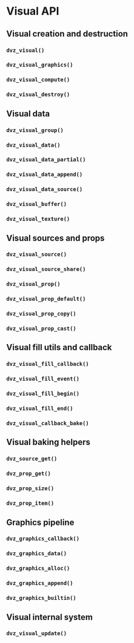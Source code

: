 # Visual API

## Visual creation and destruction

### `dvz_visual()`
### `dvz_visual_graphics()`
### `dvz_visual_compute()`
### `dvz_visual_destroy()`


## Visual data

### `dvz_visual_group()`
### `dvz_visual_data()`
### `dvz_visual_data_partial()`
### `dvz_visual_data_append()`
### `dvz_visual_data_source()`
### `dvz_visual_buffer()`
### `dvz_visual_texture()`


## Visual sources and props

### `dvz_visual_source()`
### `dvz_visual_source_share()`
### `dvz_visual_prop()`
### `dvz_visual_prop_default()`
### `dvz_visual_prop_copy()`
### `dvz_visual_prop_cast()`


## Visual fill utils and callback

### `dvz_visual_fill_callback()`
### `dvz_visual_fill_event()`
### `dvz_visual_fill_begin()`
### `dvz_visual_fill_end()`
### `dvz_visual_callback_bake()`


## Visual baking helpers

### `dvz_source_get()`
### `dvz_prop_get()`
### `dvz_prop_size()`
### `dvz_prop_item()`


## Graphics pipeline

### `dvz_graphics_callback()`
### `dvz_graphics_data()`
### `dvz_graphics_alloc()`
### `dvz_graphics_append()`
### `dvz_graphics_builtin()`


## Visual internal system

### `dvz_visual_update()`
